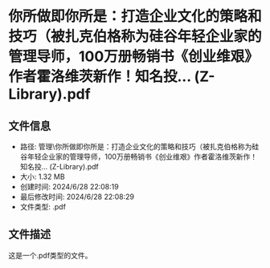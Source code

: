 ﻿# 你所做即你所是：打造企业文化的策略和技巧（被扎克伯格称为硅谷年轻企业家的管理导师，100万册畅销书《创业维艰》作者霍洛维茨新作！知名投... (Z-Library).pdf

## 文件信息
- 路径: 管理\你所做即你所是：打造企业文化的策略和技巧（被扎克伯格称为硅谷年轻企业家的管理导师，100万册畅销书《创业维艰》作者霍洛维茨新作！知名投... (Z-Library).pdf
- 大小: 1.32 MB
- 创建时间: 2024/6/28 22:08:19
- 最后修改时间: 2024/6/28 22:08:29
- 文件类型: .pdf

## 文件描述
这是一个.pdf类型的文件。


